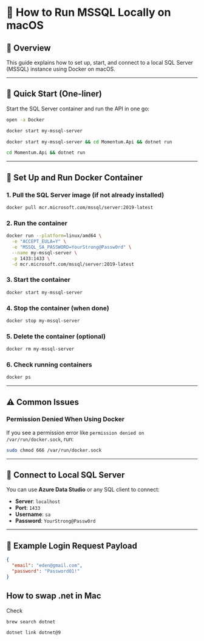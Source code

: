 # 🐘 How to Run MSSQL Locally on macOS

## 📌 Overview

This guide explains how to set up, start, and connect to a local SQL Server (MSSQL) instance using Docker on macOS.

---

## 🚀 Quick Start (One-liner)

Start the SQL Server container and run the API in one go:

```bash
open -a Docker

docker start my-mssql-server

docker start my-mssql-server && cd Momentum.Api && dotnet run

cd Momentum.Api && dotnet run

```

---

## 🐳 Set Up and Run Docker Container

### 1. Pull the SQL Server image (if not already installed)

```bash
docker pull mcr.microsoft.com/mssql/server:2019-latest
```

### 2. Run the container

```bash
docker run --platform=linux/amd64 \
  -e "ACCEPT_EULA=Y" \
  -e "MSSQL_SA_PASSWORD=YourStrong@Passw0rd" \
  --name my-mssql-server \
  -p 1433:1433 \
  -d mcr.microsoft.com/mssql/server:2019-latest
```

### 3. Start the container

```bash
docker start my-mssql-server
```

### 4. Stop the container (when done)

```bash
docker stop my-mssql-server
```

### 5. Delete the container (optional)

```bash
docker rm my-mssql-server
```

### 6. Check running containers

```bash
docker ps
```

---

## ⚠️ Common Issues

### Permission Denied When Using Docker

If you see a permission error like `permission denied on /var/run/docker.sock`, run:

```bash
sudo chmod 666 /var/run/docker.sock
```

---

## 🔌 Connect to Local SQL Server

You can use **Azure Data Studio** or any SQL client to connect:

- **Server**: `localhost`
- **Port**: `1433`
- **Username**: `sa`
- **Password**: `YourStrong@Passw0rd`

---

## 🔐 Example Login Request Payload

```json
{
  "email": "eden@gmail.com",
  "password": "Password01!"
}
```

## How to swap .net in Mac

Check

```aiignore
brew search dotnet
```

```aiignore
dotnet link dotnet@9

```
